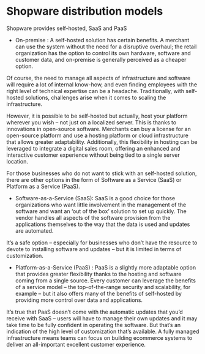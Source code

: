 # Shopware distribution models

Shopware provides self-hosted, SaaS and PaaS

- On-premise : A self-hosted solution has certain benefits. A merchant can use the system without the need for a disruptive overhaul; the retail organization has the option to control its own hardware, software and customer data, and on-premise is generally perceived as a cheaper option.  

Of course, the need to manage all aspects of infrastructure and software will require a lot of internal know-how, and even finding employees with the right level of technical expertise can be a headache. Traditionally, with self-hosted solutions, challenges arise when it comes to scaling the infrastructure. 

However, it is possible to be self-hosted but actually, host your platform wherever you wish – not just on a localized server. This is thanks to innovations in open-source software. Merchants can buy a license for an open-source platform and use a hosting platform or cloud infrastructure that allows greater adaptability. Additionally, this flexibility in hosting can be leveraged to integrate a digital sales room, offering an enhanced and interactive customer experience without being tied to a single server location.   

For those businesses who do not want to stick with an self-hosted solution, there are other options in the form of Software as a Service (SaaS) or Platform as a Service (PaaS).

- Software-as-a-Service (SaaS): SaaS is a good choice for those organizations who want little involvement in the management of the software and want an ‘out of the box’ solution to set up quickly. The vendor handles all aspects of the software provision from the applications themselves to the way that the data is used and updates are automated.

It’s a safe option – especially for businesses who don’t have the resource to devote to installing software and updates – but it is limited in terms of customization.

- Platform-as-a-Service (PaaS) : PaaS is a slightly more adaptable option that provides greater flexibility thanks to the hosting and software coming from a single source. Every customer can leverage the benefits of a service model – the top-of-the-range security and scalability, for example – but it also offers many of the benefits of self-hosted by providing more control over data and applications.  

It’s true that PaaS doesn’t come with the automatic updates that you’d receive with SaaS – users will have to manage their own updates and it may take time to be fully confident in operating the software. But that’s an indication of the high level of customization that’s available. A fully managed infrastructure means teams can focus on building ecommerce systems to deliver an all-important excellent customer experience. 



